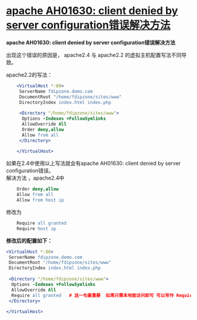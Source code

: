 # [apache AH01630: client denied by server configuration错误解决方法][0]

**apache AH01630: client denied by server configuration错误解决方法**

出现这个错误的原因是， apache2.4 与 apache2.2 的虚拟主机配置写法不同导致。

apache2.2的写法：

```apache
    <VirtualHost *:80>
     ServerName fdipzone.demo.com
     DocumentRoot "/home/fdipzone/sites/www"
     DirectoryIndex index.html index.php
    
     <Directory "/home/fdipzone/sites/www">
      Options -Indexes +FollowSymlinks
      AllowOverride All
      Order deny,allow
      Allow from all
     </Directory>
    
    </VirtualHost>
```
  
如果在2.4中使用以上写法就会有apache AH01630: client denied by server configuration错误。  
  解决方法 ，apache2.4中

```apache
    Order deny,allow
    Allow from all
    Allow from host ip
```

修改为 

```apache
    Require all granted
    Require host ip
```
  
**修改后的配置如下：**  

```apache
<VirtualHost *:80>  
 ServerName fdipzone.demo.com  
 DocumentRoot "/home/fdipzone/sites/www"  
 DirectoryIndex index.html index.php  
  
 <Directory "/home/fdipzone/sites/www">  
  Options -Indexes +FollowSymlinks  
  AllowOverride All  
  Require all granted   # 这一句最重要  如果只需本地能访问即可 可以写作 Require local
 </Directory>  
  
</VirtualHost>  
```

[0]: /fdipzone/article/details/40512229
[1]: http://www.csdn.net/tag/apache
[2]: http://www.csdn.net/tag/AH01630
[3]: http://www.csdn.net/tag/403
[4]: http://www.csdn.net/tag/client%20denied
[5]: http://www.csdn.net/tag/Require%20all%20granted
[6]: #comments
[7]: javascript:void(0);
[8]: #report
[9]: http://static.blog.csdn.net/images/category_icon.jpg
[10]: #